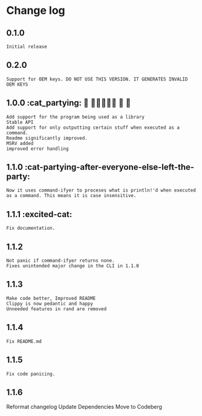 # Change log
## 0.1.0
    Initial release
## 0.2.0
    Support for OEM keys. DO NOT USE THIS VERSION. IT GENERATES INVALID OEM KEYS
## 1.0.0 :cat_partying: 🎊 🎂🎂🎂🎂🎂 🎉 🚡
    Add support for the program being used as a library
    Stable API
    Add support for only outputting certain stuff when executed as a command.
    Readme significantly improved.
    MSRV added
    improved error handling
## 1.1.0 :cat-partying-after-everyone-else-left-the-party:
    Now it uses command-ifyer to proceses what is println!'d when executed as a command. This means it is case insensitive.
## 1.1.1 :excited-cat:
    Fix documentation.
## 1.1.2
    Not panic if command-ifyer returns none.
    Fixes unintended major change in the CLI in 1.1.0
## 1.1.3
    Make code better, Improved README
    Clippy is now pedantic and happy
    Unneeded features in rand are removed
## 1.1.4
    Fix README.md
## 1.1.5
    Fix code panicing.
## 1.1.6
  Reformat changelog
  Update Dependencies
  Move to Codeberg
